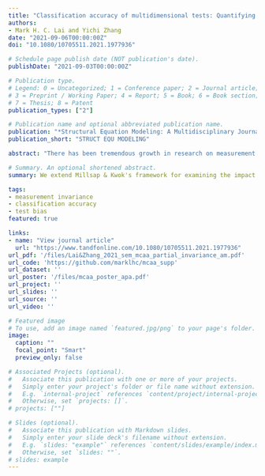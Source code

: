 ```yaml
---
title: "Classification accuracy of multidimensional tests: Quantifying the impact of noninvariance"
authors:
- Mark H. C. Lai and Yichi Zhang
date: "2021-09-06T00:00:00Z"
doi: "10.1080/10705511.2021.1977936"

# Schedule page publish date (NOT publication's date).
publishDate: "2021-09-03T00:00:00Z"

# Publication type.
# Legend: 0 = Uncategorized; 1 = Conference paper; 2 = Journal article;
# 3 = Preprint / Working Paper; 4 = Report; 5 = Book; 6 = Book section;
# 7 = Thesis; 8 = Patent
publication_types: ["2"]

# Publication name and optional abbreviated publication name.
publication: "*Structural Equation Modeling: A Multidisciplinary Journal*. Manuscript accepted for publication"
publication_short: "STRUCT EQU MODELING"

abstract: "There has been tremendous growth in research on measurement invariance over the past two decades. However, given that psychological tests are commonly used for making classification decisions such as personnel selections or diagnoses, surprisingly, there has been little research on how noninvariance impacts classification accuracy. Millsap & Kwok (2004) proposed a selection accuracy framework for that purpose, which has been recently extended to categorical data. Their framework, however, only deals with classification using a unidimensional test. In contrast, classification in practice usually involves multidimensional tests (e.g., personality) or multiple tests, with different weights assigned to each dimension. In the current paper, we extend Millsap & Kwok's framework for examining the impact of noninvariance to a multidimensional test on classification. We also provide an R script for the proposed method and illustrate it with a personnel selection example using data from a published report featuring a five-factor personality inventory."

# Summary. An optional shortened abstract.
summary: We extend Millsap & Kwok's framework for examining the impact of noninvariance to a multidimensional test on classification. 

tags:
- measurement invariance
- classification accuracy
- test bias
featured: true

links:
- name: "View journal article"
  url: "https://www.tandfonline.com/10.1080/10705511.2021.1977936"
url_pdf: '/files/Lai&Zhang_2021_sem_mcaa_partial_invariance_am.pdf'
url_code: 'https://github.com/marklhc/mcaa_supp'
url_dataset: ''
url_poster: '/files/mcaa_poster_apa.pdf'
url_project: ''
url_slides: ''
url_source: ''
url_video: ''

# Featured image
# To use, add an image named `featured.jpg/png` to your page's folder. 
image:
  caption: ""
  focal_point: "Smart"
  preview_only: false

# Associated Projects (optional).
#   Associate this publication with one or more of your projects.
#   Simply enter your project's folder or file name without extension.
#   E.g. `internal-project` references `content/project/internal-project/index.md`.
#   Otherwise, set `projects: []`.
# projects: [""]

# Slides (optional).
#   Associate this publication with Markdown slides.
#   Simply enter your slide deck's filename without extension.
#   E.g. `slides: "example"` references `content/slides/example/index.md`.
#   Otherwise, set `slides: ""`.
# slides: example
---
```


<!--

Supplementary notes can be added here, including [code and math](https://sourcethemes.com/academic/docs/writing-markdown-latex/).

-->
